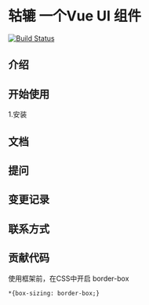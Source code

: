 # 轱辘 一个Vue UI 组件

[![Build Status](https://travis-ci.org/a379351939/gulu-demo.svg?branch=master)](https://travis-ci.org/a379351939/gulu-demo)

## 介绍

## 开始使用

1.安装

## 文档

## 提问

## 变更记录

## 联系方式

## 贡献代码

使用框架前，在CSS中开启 border-box 

```
*{box-sizing: border-box;}
```
